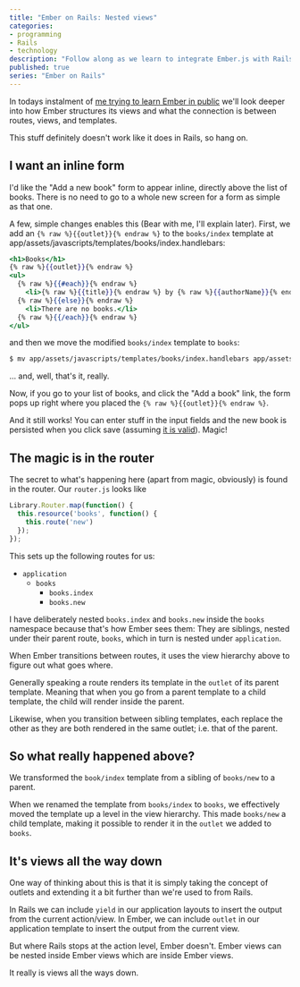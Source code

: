 ```yaml
---
title: "Ember on Rails: Nested views"
categories:
- programming
- Rails
- technology
description: "Follow along as we learn to integrate Ember.js with Rails, creating an Ember app backed by a Rails JSON API."
published: true
series: "Ember on Rails"
---
```


In todays instalment of [me trying to learn Ember in public](https://mentalized.net/journal/2014/06/01/ember-on-rails-01/) we'll look deeper into how Ember structures its views and what the connection is between routes, views, and templates.

This stuff definitely doesn't work like it does in Rails, so hang on.

<!--more-->

## I want an inline form

I'd like the "Add a new book" form to appear inline, directly above the list of books. There is no need to go to a whole new screen for a form as simple as that one.

A few, simple changes enables this (Bear with me, I'll explain later). First, we add an `{% raw %}{{outlet}}{% endraw %}` to the `books/index` template at app/assets/javascripts/templates/books/index.handlebars:

```handlebars
<h1>Books</h1>
{% raw %}{{outlet}}{% endraw %}
<ul>
  {% raw %}{{#each}}{% endraw %}
    <li>{% raw %}{{title}}{% endraw %} by {% raw %}{{authorName}}{% endraw %}</li>
  {% raw %}{{else}}{% endraw %}
    <li>There are no books.</li>
  {% raw %}{{/each}}{% endraw %}
</ul>
```

and then we move the modified `books/index` template to `books`:

```bash
$ mv app/assets/javascripts/templates/books/index.handlebars app/assets/javascripts/templates/books.handlebars
```

... and, well, that's it, really.

Now, if you go to your list of books, and click the "Add a book" link, the form pops up right where you placed the `{% raw %}{{outlet}}{% endraw %}`.

And it still works! You can enter stuff in the input fields and the new book is persisted when you click save (assuming [it is valid](https://mentalized.net/journal/2014/06/16/ember-on-rails-04/)). Magic!

## The magic is in the router

The secret to what's happening here (apart from magic, obviously) is found in the router. Our `router.js` looks like

```javascript
Library.Router.map(function() {
  this.resource('books', function() {
    this.route('new')
  });
});
```

This sets up the following routes for us:

* `application`
    * `books`
        * `books.index`
        * `books.new`

I have deliberately nested `books.index` and `books.new` inside the `books` namespace because that's how Ember sees them: They are siblings, nested under their parent route, `books`, which in turn is nested under `application`.

When Ember transitions between routes, it uses the view hierarchy above to figure out what goes where.

Generally speaking a route renders its template in the `outlet` of its parent template. Meaning that when you go from a parent template to a child template, the child will render inside the parent.

Likewise, when you transition between sibling templates, each replace the other as they are both rendered in the same outlet; i.e. that of the parent.


## So what really happened above?

We transformed the `book/index` template from a sibling of `books/new` to a parent.

When we renamed the template from `books/index` to `books`, we effectively moved the template up a level in the view hierarchy. This made `books/new` a child template, making it possible to render it in the `outlet` we added to `books`.


## It's views all the way down

One way of thinking about this is that it is simply taking the concept of outlets and extending it a bit further than we're used to from Rails.

In Rails we can include `yield` in our application layouts to insert the output from the current action/view. In Ember, we can include `outlet` in our application template to insert the output from the current view.

But where Rails stops at the action level, Ember doesn't. Ember views can be nested inside Ember views which are inside Ember views.

It really is views all the ways down.
